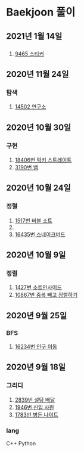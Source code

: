 # Baekjoon 풀이

## 2021년 1월 14일
###

1. [9465 스티커](Python/9465_스티커.py)

## 2020년 11월 24일
### 탐색

1. [14502 연구소](Python/14502_연구소.py)

## 2020년 10월 30일
### 구현

1. [18406번 럭키 스트레이트](Python/18406_럭키_스트레이트.py)   
2. [3190번 뱀](Python/3190_뱀.py)

## 2020년 10월 24일
### 정렬

1. [1517번 버블 소트](Python/1517.py)
2.
3. [16435번 스네이크버드](Python/16435.py)

## 2020년 10월 9일
### 정렬

1. [1427번 소트인사이드](Python/1427.py)
2. [10867번 중복 빼고 정렬하기](Python/10867.py)

## 2020년 9월 25일
### BFS

1. [16234번 인구 이동](Python/16234.py)

## 2020년 9월 18일
### 그리디

1. [2839번 설탕 배달](Cpp/2839.py)
2. [1946번 신입 사원](Python/1946.py)
3. [1783번 병든 나이트](Python/1783.py)

### lang
C++
Python
